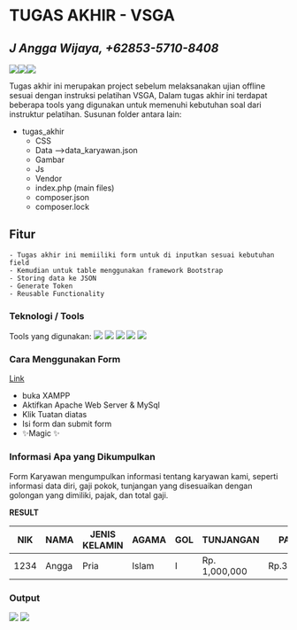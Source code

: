 # TUGAS AKHIR - VSGA
## _J Angga Wijaya, +62853-5710-8408_

[![](https://i.ibb.co/K0pQCHq/kominfo-1.png)](https://www.kominfo.go.id/)[![](https://i.ibb.co/h9BvthD/bpptik.png)](https://bpptik.kominfo.go.id/Home)[![](https://encrypted-tbn0.gstatic.com/images?q=tbn:ANd9GcRxtgIqhqdCuabJ_VocJmysVo9XpQIqmMAZiC_SiMg&s)](https://digitalent.kominfo.go.id/#)

Tugas akhir ini merupakan project sebelum melaksanakan ujian offline sesuai dengan instruksi pelatihan VSGA,
Dalam tugas akhir ini terdapat beberapa tools yang digunakan untuk memenuhi kebutuhan soal dari instruktur pelatihan.
Susunan folder antara lain:
- tugas_akhir
    - CSS
    - Data
        -->data_karyawan.json
    - Gambar
    - Js
    - Vendor
    - index.php (main files)
    - composer.json 
    - composer.lock

## Fitur
    - Tugas akhir ini memiiliki form untuk di inputkan sesuai kebutuhan field
    - Kemudian untuk table menggunakan framework Bootstrap
    - Storing data ke JSON
    - Generate Token
    - Reusable Functionality

### Teknologi / Tools
 Tools yang digunakan:
 ![](https://i.ibb.co/2kpC1Nc/kominfo-2.pngpng)
 ![](https://img.shields.io/badge/HTML5-E34F26?style=for-the-badge&logo=html5&logoColor=white) [![](https://img.shields.io/badge/PHP-777BB4?style=for-the-badge&logo=php&logoColor=white)](https://www.php.net/) ![](https://img.shields.io/badge/CSS3-1572B6?style=for-the-badge&logo=css3&logoColor=white) [![](https://img.shields.io/badge/Bootstrap-563D7C?style=for-the-badge&logo=bootstrap&logoColor=white
)](https://getbootstrap.com/) 

### Cara Menggunakan Form
[Link](http://localhost/vsga/form_karyawan.php)
- buka XAMPP
- Aktifkan Apache Web Server & MySql
- Klik Tuatan diatas
- Isi form dan submit form
- ✨Magic ✨

### Informasi Apa yang Dikumpulkan
Form Karyawan mengumpulkan informasi tentang karyawan kami, seperti informasi data diri, gaji pokok, tunjangan yang disesuaikan dengan golongan yang dimiliki, pajak, dan total gaji.

**RESULT**

|  NIK  |  NAMA  | JENIS KELAMIN | AGAMA | GOL | TUNJANGAN | PAJAK | TOTAL GAJI |
| ------ | ------ | ------ | ------ | ------| ------ | ------ | ------ | 
| 1234 | Angga | Pria | Islam | I |Rp. 1,000,000 | Rp.300,000	 | Rp. 5.700.000 | 

### Output
[![](https://i.ibb.co/Bnd1PR2/Screen-Shot-2023-03-02-at-11-05-09.png)](https://digitalent.kominfo.go.id/#)
[![](https://i.ibb.co/Hr9WtVq/Screen-Shot-2023-03-02-at-11-06-54.png)](https://digitalent.kominfo.go.id/#)

